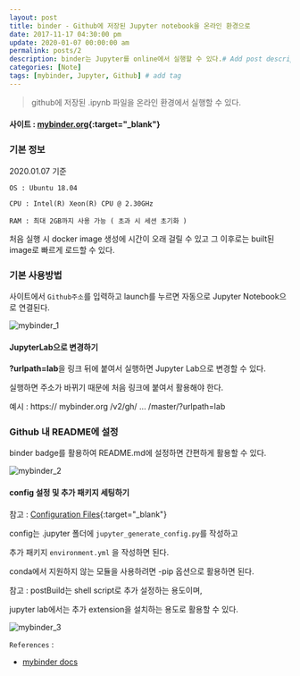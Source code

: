 ```yaml
---
layout: post
title: binder - Github에 저장된 Jupyter notebook을 온라인 환경으로
date: 2017-11-17 04:30:00 pm
update: 2020-01-07 00:00:00 am
permalink: posts/2
description: binder는 Jupyter를 online에서 실행할 수 있다.# Add post description (optional)
categories: [Note]
tags: [mybinder, Jupyter, Github] # add tag
---
```

> github에 저장된 .ipynb 파일을 온라인 환경에서 실행할 수 있다.

#### 사이트 : [mybinder.org](https://mybinder.org){:target="_blank"}

### 기본 정보

2020.01.07 기준

    OS : Ubuntu 18.04

    CPU : Intel(R) Xeon(R) CPU @ 2.30GHz

    RAM : 최대 2GB까지 사용 가능 ( 초과 시 세션 초기화 )

처음 실행 시 docker image 생성에 시간이 오래 걸릴 수 있고 그 이후로는 built된 image로 빠르게 로드할 수 있다.

### 기본 사용방법

사이트에서 `Github주소`를 입력하고 launch를 누르면 자동으로 Jupyter Notebook으로 연결된다.

![mybinder_1]({{site.baseurl}}/assets/img/note/mybinder_1.png)

#### JupyterLab으로 변경하기

**?urlpath=lab**을 링크 뒤에 붙여서 실행하면 Jupyter Lab으로 변경할 수 있다.

실행하면 주소가 바뀌기 때문에 처음 링크에 붙여서 활용해야 한다.

예시 : https:// mybinder.org /v2/gh/ ... /master/?urlpath=lab

### Github 내 README에 설정

binder badge를 활용하여 README.md에 설정하면 간편하게 활용할 수 있다.

![mybinder_2]({{site.baseurl}}/assets/img/note/mybinder_2.png)

#### config 설정 및 추가 패키지 세팅하기

참고 : [Configuration Files](https://mybinder.readthedocs.io/en/latest/config_files.html){:target="_blank"}

config는 .jupyter 폴더에 `jupyter_generate_config.py`를 작성하고

추가 패키지 `environment.yml` 을 작성하면 된다.

conda에서 지원하지 않는 모듈을 사용하려면 -pip 옵션으로 활용하면 된다.

참고 : postBuild는 shell script로 추가 설정하는 용도이며, 

jupyter lab에서는 추가 extension을 설치하는 용도로 활용할 수 있다.

![mybinder_3]({{site.baseurl}}/assets/img/note/mybinder_3.png)



`References` : 

* [mybinder docs](https://mybinder.readthedocs.io)

